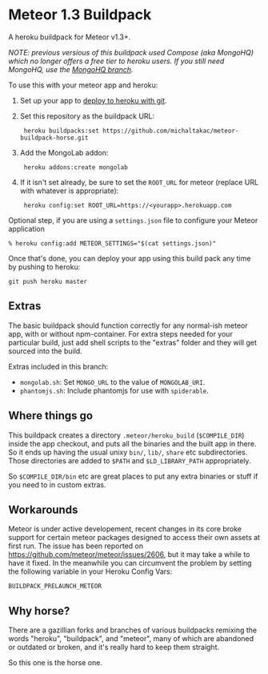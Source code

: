# Meteor 1.3 Buildpack

A heroku buildpack for Meteor v1.3+.

*NOTE: previous versious of this buildpack used Compose (aka MongoHQ) which no longer offers a free tier to heroku users. If you still need MongoHQ, use the [MongoHQ branch](https://github.com/michaltakac/meteor-buildpack-horse/tree/mongohq).*

To use this with your meteor app and heroku:

1. Set up your app to [deploy to heroku with git](https://devcenter.heroku.com/articles/git).
2. Set this repository as the buildpack URL:

        heroku buildpacks:set https://github.com/michaltakac/meteor-buildpack-horse.git

3. Add the MongoLab addon:
        
        heroku addons:create mongolab

4. If it isn't set already, be sure to set the ``ROOT_URL`` for meteor (replace URL with whatever is appropriate):

        heroku config:set ROOT_URL=https://<yourapp>.herokuapp.com

Optional step, if you are using a ```settings.json``` file to configure your Meteor application

```
% heroku config:add METEOR_SETTINGS="$(cat settings.json)"
```

Once that's done, you can deploy your app using this build pack any time by pushing to heroku:

    git push heroku master

## Extras

The basic buildpack should function correctly for any normal-ish meteor app,
with or without npm-container.  For extra steps needed for your particular build,
just add shell scripts to the "extras" folder and they will get sourced into the 
build.

Extras included in this branch:
 - ``mongolab.sh``: Set ``MONGO_URL`` to the value of ``MONGOLAB_URI``.
 - ``phantomjs.sh``: Include phantomjs for use with ``spiderable``.

## Where things go

This buildpack creates a directory ``.meteor/heroku_build`` (``$COMPILE_DIR``)
inside the app checkout, and puts all the binaries and the built app in there.
So it ends up having the usual unixy ``bin/``, ``lib/``, ``share`` etc
subdirectories.  Those directories are added to ``$PATH`` and
``$LD_LIBRARY_PATH`` appropriately.

So ``$COMPILE_DIR/bin`` etc are great places to put any extra binaries or stuff
if you need to in custom extras.

## Workarounds 

Meteor is under active developement, recent changes in its core broke support for 
certain meteor packages designed to access their own assets at first run. The issue
has been reported on https://github.com/meteor/meteor/issues/2606, but it may take 
a while to have it fixed. In the meanwhile you can circumvent the problem by setting 
the following variable in your Heroku Config Vars:
   
    BUILDPACK_PRELAUNCH_METEOR

## Why horse?

There are a gazillian forks and branches of various buildpacks remixing the
words "heroku", "buildpack", and "meteor", many of which are abandoned or
outdated or broken, and it's really hard to keep them straight.

So this one is the horse one.
